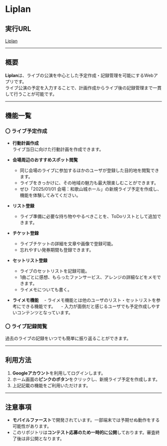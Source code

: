 # Liplan

## 実行URL
[Liplan](https://liplan-836a1.web.app)

---

## 概要  
**Liplan**は、ライブの公演を中心とした予定作成・記録管理を可能にするWebアプリです。  
ライブ公演の予定を入力することで、計画作成からライブ後の記録管理まで一貫して行うことが可能です。

---

## 機能一覧

### 〇 ライブ予定作成

- **行動計画作成**  
  ライブ当日に向けた行動計画を作成できます。
  
- **会場周辺のおすすめスポット閲覧**  
  - 同じ会場のライブに参加するほかのユーザが登録した目的地を閲覧できます。  
  - ライブをきっかけに、その地域の魅力も最大限楽しむことができます。
  - ぜひ「2025/01/01 会場：和歌山城ホール」の新規ライブ予定を作成し、機能を体験してみてください。

- **リスト登録**  
  - ライブ準備に必要な持ち物ややるべきことを、ToDoリストとして追加できます。

- **チケット登録**  
  - ライブチケットの詳細を文章や画像で登録可能。  
  - 忘れやすい発券期間も登録できます。

- **セットリスト登録**  
  - ライブのセットリストを記録可能。  
  - 1曲ごとに感想、もらったファンサービス、アレンジの詳細などをメモできます。
  - ライメモについても書く。

- **ライメモ機能**
　- ライメモ機能とは他のユーザのリスト・セットリストを参考にできる機能です。
　-  入力が面倒だと感じるユーザでも予定作成しやすいコンテンツとなっています。 

### 〇 ライブ記録閲覧
過去のライブの記録をいつでも簡単に振り返ることができます。

---

## 利用方法

1. **Googleアカウント**を利用してログインします。  
2. ホーム画面の**ピンクのボタン**をクリックし、新規ライブ予定を作成します。  
3. 上記記載の機能をご利用いただけます。

---

## 注意事項

- **モバイルファースト**で開発されています。一部端末では予期せぬ動作をする可能性があります。  
- このリポジトリは**コンテスト応募のため一時的に公開**しております。審査終了後は非公開となります。
